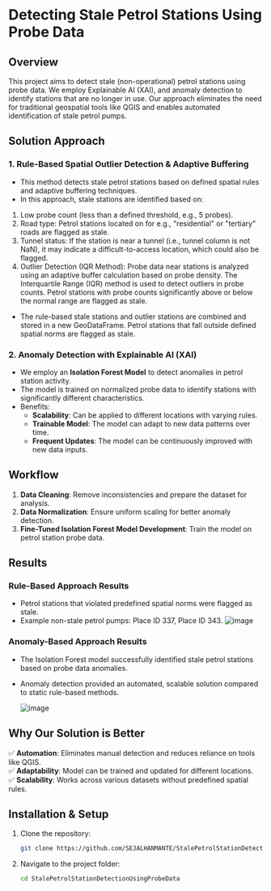 # Detecting Stale Petrol Stations Using Probe Data

## Overview
This project aims to detect stale (non-operational) petrol stations using probe data. We employ Explainable AI (XAI), and anomaly detection to identify stations that are no longer in use. Our approach eliminates the need for traditional geospatial tools like QGIS and enables automated identification of stale petrol pumps.

## Solution Approach
### 1. **Rule-Based Spatial Outlier Detection & Adaptive Buffering**
   - This method detects stale petrol stations based on defined spatial rules and adaptive buffering techniques.
   - In this approach, stale stations are identified based on:
1. Low probe count (less than a defined threshold, e.g., 5 probes).
2. Road type: Petrol stations located on for e.g., "residential" or "tertiary" roads are flagged as stale.
3. Tunnel status: If the station is near a tunnel (i.e., tunnel column is not NaN), it may indicate a difficult-to-access location, which could also be flagged.
4. Outlier Detection (IQR Method): Probe data near stations is analyzed using an adaptive buffer calculation based on probe density. The Interquartile Range (IQR) method is used to detect outliers in probe counts. Petrol stations with probe counts significantly above or below the normal range are flagged as stale.
- The rule-based stale stations and outlier stations are combined and stored in a new GeoDataFrame. Petrol stations that fall outside defined spatial norms are flagged as stale.

### 2. **Anomaly Detection with Explainable AI (XAI)**
   - We employ an **Isolation Forest Model** to detect anomalies in petrol station activity.
   - The model is trained on normalized probe data to identify stations with significantly different characteristics.
   - Benefits:
     - **Scalability**: Can be applied to different locations with varying rules.
     - **Trainable Model**: The model can adapt to new data patterns over time.
     - **Frequent Updates**: The model can be continuously improved with new data inputs.

## Workflow
1. **Data Cleaning**: Remove inconsistencies and prepare the dataset for analysis.
2. **Data Normalization**: Ensure uniform scaling for better anomaly detection.
3. **Fine-Tuned Isolation Forest Model Development**: Train the model on petrol station probe data.

## Results
### **Rule-Based Approach Results**
- Petrol stations that violated predefined spatial norms were flagged as stale.
- Example non-stale petrol pumps: Place ID 337, Place ID 343.
![image](https://github.com/user-attachments/assets/e82cc31b-4793-4a2c-9ddd-5f288203c48c)


### **Anomaly-Based Approach Results**
- The Isolation Forest model successfully identified stale petrol stations based on probe data anomalies.
- Anomaly detection provided an automated, scalable solution compared to static rule-based methods.

  ![image](https://github.com/user-attachments/assets/773611f6-5023-40a9-9458-2e853bf04d46)


## Why Our Solution is Better
✅ **Automation**: Eliminates manual detection and reduces reliance on tools like QGIS.  
✅ **Adaptability**: Model can be trained and updated for different locations.  
✅ **Scalability**: Works across various datasets without predefined spatial rules.  


## Installation & Setup
1. Clone the repository:
   ```sh
   git clone https://github.com/SEJALHANMANTE/StalePetrolStationDetectionUsingProbeData.git
   ```
2. Navigate to the project folder:
   ```sh
   cd StalePetrolStationDetectionUsingProbeData
   ```







